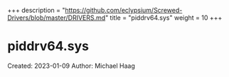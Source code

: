 +++
description = "https://github.com/eclypsium/Screwed-Drivers/blob/master/DRIVERS.md"
title = "piddrv64.sys"
weight = 10
+++

# piddrv64.sys

Created: 2023-01-09
Author: Michael Haag


